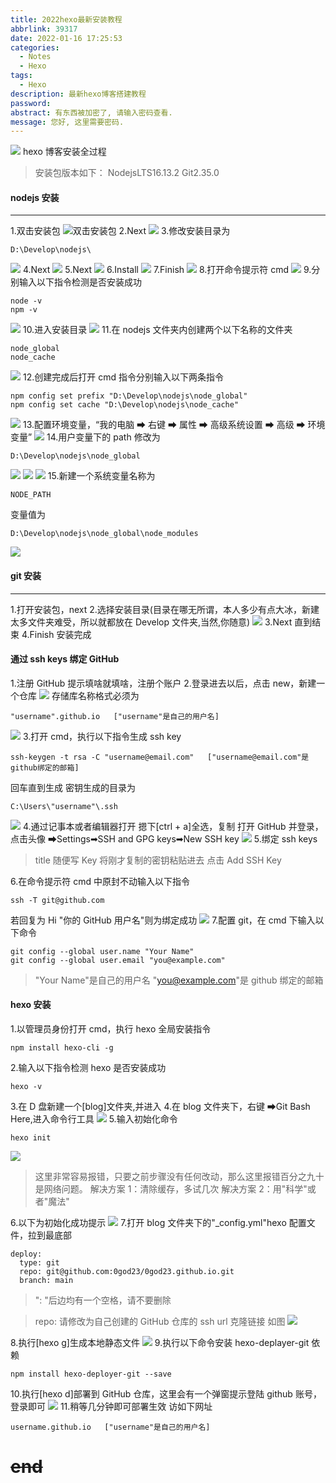 ```yaml
---
title: 2022hexo最新安装教程
abbrlink: 39317
date: 2022-01-16 17:25:53
categories:
  - Notes
  - Hexo
tags:
  - Hexo
description: 最新hexo博客搭建教程
password:
abstract: 有东西被加密了, 请输入密码查看.
message: 您好, 这里需要密码.
---
```


![](2022hexo最新安装教程/hexotheme.webp)
hexo 博客安装全过程

<!-- more -->

> 安装包版本如下：
> NodejsLTS16.13.2
> Git2.35.0

#### nodejs 安装

---

1.双击安装包
![双击安装包](<2022hexo最新安装教程/nodejs(1).webp>)
2.Next
![](<2022hexo最新安装教程/nodejs%20(2).webp>) 3.修改安装目录为

```
D:\Develop\nodejs\
```

![](<2022hexo最新安装教程/nodejs%20(3).webp>)
4.Next
![](<2022hexo最新安装教程/nodejs%20(4).webp>)
5.Next
![](<2022hexo最新安装教程/nodejs%20(5).webp>)
6.Install
![](<2022hexo最新安装教程/nodejs%20(6).webp>)
7.Finish
![](<2022hexo最新安装教程/nodejs%20(7).webp>) 8.打开命令提示符 cmd
![](<2022hexo最新安装教程/nodejs%20(8).webp>) 9.分别输入以下指令检测是否安装成功

```
node -v
npm -v
```

![](<2022hexo最新安装教程/nodejs%20(9).webp>) 10.进入安装目录
![](<2022hexo最新安装教程/nodejs%20(10).webp>) 11.在 nodejs 文件夹内创建两个以下名称的文件夹

```
node_global
node_cache
```

![](<2022hexo最新安装教程/nodejs%20(11).webp>) 12.创建完成后打开 cmd 指令分别输入以下两条指令

```
npm config set prefix "D:\Develop\nodejs\node_global"
npm config set cache "D:\Develop\nodejs\node_cache"
```

![](<2022hexo最新安装教程/nodejs%20(12).webp>) 13.配置环境变量，“我的电脑 ➡ 右键 ➡ 属性 ➡ 高级系统设置 ➡ 高级 ➡ 环境变量”
![](<2022hexo最新安装教程/nodejs%20(13).webp>) 14.用户变量下的 path 修改为

```
D:\Develop\nodejs\node_global
```

![](<2022hexo最新安装教程/nodejs%20(14).webp>)
![](<2022hexo最新安装教程/nodejs%20(15).webp>)
![](<2022hexo最新安装教程/nodejs%20(16).webp>) 15.新建一个系统变量名称为

```
NODE_PATH
```

变量值为

```
D:\Develop\nodejs\node_global\node_modules
```

![](<2022hexo最新安装教程/nodejs%20(17).webp>)

#### git 安装

---

1.打开安装包，next 2.选择安装目录(目录在哪无所谓，本人多少有点大冰，新建太多文件夹难受，所以就都放在 Develop 文件夹,当然,你随意)
![](2022hexo最新安装教程/git.webp)
3.Next 直到结束
4.Finish 安装完成

#### 通过 ssh keys 绑定 GitHub

1.注册 GitHub
提示填啥就填啥，注册个账户 2.登录进去以后，点击 new，新建一个仓库
![](2022hexo最新安装教程/github.webp)
存储库名称格式必须为

```
"username".github.io   ["username"是自己的用户名]
```

![](2022hexo最新安装教程/github1.webp) 3.打开 cmd，执行以下指令生成 ssh key

```
ssh-keygen -t rsa -C "username@email.com"   ["username@email.com"是github绑定的邮箱]
```

回车直到生成
密钥生成的目录为

```
C:\Users\"username"\.ssh
```

![](2022hexo最新安装教程/ssh.webp) 4.通过记事本或者编辑器打开
摁下[ctrl + a]全选，复制
打开 GitHub 并登录，点击头像 ➡Settings➡SSH and GPG keys➡New SSH key
![](2022hexo最新安装教程/ssh1.webp) 5.绑定 ssh keys

> title 随便写
> Key 将刚才复制的密钥粘贴进去
> 点击 Add SSH Key

6.在命令提示符 cmd 中原封不动输入以下指令

```
ssh -T git@github.com
```

若回复为 Hi "你的 GitHub 用户名"则为绑定成功
![](2022hexo最新安装教程/ssh2.webp) 7.配置 git，在 cmd 下输入以下命令

```
git config --global user.name "Your Name"
git config --global user.email "you@example.com"
```

> "Your Name"是自己的用户名
> "you@example.com"是 github 绑定的邮箱

#### hexo 安装

1.以管理员身份打开 cmd，执行 hexo 全局安装指令

```
npm install hexo-cli -g
```

2.输入以下指令检测 hexo 是否安装成功

```
hexo -v
```

3.在 D 盘新建一个[blog]文件夹,并进入 4.在 blog 文件夹下，右键 ➡Git Bash Here,进入命令行工具
![](2022hexo最新安装教程/hexo.webp) 5.输入初始化命令

```
hexo init
```

![](2022hexo最新安装教程/hexo1.webp)

> 这里非常容易报错，只要之前步骤没有任何改动，那么这里报错百分之九十是网络问题。
> 解决方案 1：清除缓存，多试几次
> 解决方案 2：用"科学"或者"魔法"

6.以下为初始化成功提示
![](2022hexo最新安装教程/hexo2.webp) 7.打开 blog 文件夹下的"\_config.yml"hexo 配置文件，拉到最底部

```
deploy:
  type: git
  repo: git@github.com:0god23/0god23.github.io.git
  branch: main
```

> ": "后边均有一个空格，请不要删除

> repo: 请修改为自己创建的 GitHub 仓库的 ssh url 克隆链接
> 如图
> ![](2022hexo最新安装教程/hexo3.webp)

8.执行[hexo g]生成本地静态文件
![](2022hexo最新安装教程/hexo4.webp) 9.执行以下命令安装 hexo-deplayer-git 依赖

```
npm install hexo-deployer-git --save
```

10.执行[hexo d]部署到 GitHub 仓库，这里会有一个弹窗提示登陆 github 账号，登录即可
![](2022hexo最新安装教程/hexo5.webp) 11.稍等几分钟即可部署生效
访如下网址

```
username.github.io   ["username"是自己的用户名]
```

# ~~end~~

